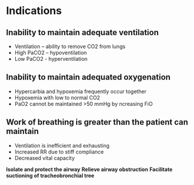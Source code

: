 # Indications

## Inability to maintain adequate ventilation

* Ventilation – ability to remove CO2 from lungs
* High PaCO2 – hypoventilation
* Low PaCO2 - hyperventilation

## Inability to maintain adequated oxygenation

* Hypercarbia and hypoxemia frequently occur together
* Hypoxemia with low to normal CO2
* PaO2 cannot be maintained >50 mmHg by ncreasing FiO

## Work of breathing is greater than the patient can maintain

* Ventilation is inefficient and exhausting
* Increased RR due to stiff compliance
* Decreased vital capacity

**Isolate and protect the airway**
**Relieve airway obstruction**
**Facilitate suctioning of tracheobronchial tree**